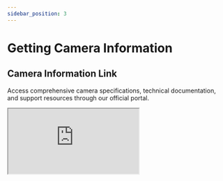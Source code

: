 ```yaml
---
sidebar_position: 3
---
```


# Getting Camera Information

## Camera Information Link
  
  <p style={{
    fontSize: '1.1em',
    color: '#495057',
    marginBottom: '20px',
    lineHeight: '1.6'
  }}>
    Access comprehensive camera specifications, technical documentation, and support resources through our official portal.
  </p>

  <div style={{
    width: '100%',
    height: '600px',
    border: '1px solid #e9ecef',
    borderRadius: '6px',
    overflow: 'hidden'
  }}>
    <iframe
      src="http://service.sensing-world.com/"
      style={{
        width: '100%',
        height: '100%',
        border: 'none'
      }}
      title="Camera Information Portal"
      sandbox="allow-same-origin allow-scripts allow-popups allow-forms"
      referrerPolicy="no-referrer"
    />
  </div>


## Installation Instruction



## Image Sample

## What's next?

- Read the [official documentation](https://docusaurus.io/)
- Modify your site configuration with [`docusaurus.config.js`](https://docusaurus.io/docs/api/docusaurus-config)
- Add navbar and footer items with [`themeConfig`](https://docusaurus.io/docs/api/themes/configuration)
- Add a custom [Design and Layout](https://docusaurus.io/docs/styling-layout)
- Add a [search bar](https://docusaurus.io/docs/search)
- Find inspirations in the [Docusaurus showcase](https://docusaurus.io/showcase)
- Get involved in the [Docusaurus Community](https://docusaurus.io/community/support)

